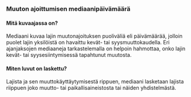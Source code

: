 ### Muuton ajoittumisen mediaanipäivämäärä

#### Mitä kuvaajassa on?

Mediaani kuvaa lajin muutonajoituksen puoliväliä eli päivämäärää, jolloin puolet 
lajin yksilöistä on havaittu kevät- tai syysmuuttokaudella. Eri ajanjaksojen 
mediaaneja tarkastelemalla on helpoin hahmottaa, onko lajin kevät- tai 
syysesiintymisessä tapahtunut muutosta.

#### Miten luvut on laskettu?

Lajista ja sen muuttokäyttäytymisestä rippuen, mediaani lasketaan lajista riippuen joko muutto- tai paikallisaineistosta tai näiden yhdistelmästä.

